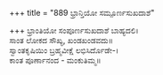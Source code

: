 +++
title = "889 ಭ್ರಾನ್ತಿಯೋ ಸಮ್ಪೂರ್ಣಸುಖದಾಶೆ"

+++
ಭ್ರಾಂತಿಯೋ ಸಂಪೂರ್ಣಸುಖದಾಶೆ ಬಾಹ್ಯದಲಿ।  
ಸಾಂತ ಲೋಕದ ಸೌಖ್ಯ, ಖಂಡಖಂಡವದು॥  
ಸ್ವಾಂತಕೃಷಿಯಿಂ ಬ್ರಹ್ಮವೀಕ್ಷೆ ಲಭಿಸಿರ್ದೊಡೇ-।  
ಕಾಂತ ಪೂರ್ಣಾನಂದ - ಮಂಕುತಿಮ್ಮ॥  
